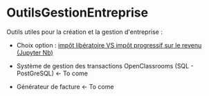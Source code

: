 # OutilsGestionEntreprise
Outils utiles pour la création et la gestion d'entreprise :

- Choix option : [impôt libératoire VS impôt progressif sur le revenu (Jupyter Nb)](Choix_option_impot_liberatoire.ipynb)

- Système de gestion des transactions OpenClassrooms (SQL - PostGreSQL) <- To come

- Générateur de facture <- To come
